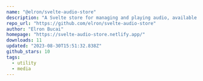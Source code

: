 ```yaml
---
name: "@elron/svelte-audio-store"
description: "A Svelte store for managing and playing audio, available as @elron/svelte-audio-store on npm."
repo_url: "https://github.com/elron/svelte-audio-store"
author: "Elron Bucai"
homepage: "https://svelte-audio-store.netlify.app/"
downloads: 11
updated: "2023-08-30T15:51:32.838Z"
github_stars: 10
tags: 
  - utility
  - media
---
```

